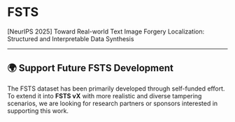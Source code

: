 # FSTS
[NeurIPS 2025] Toward Real-world Text Image Forgery Localization: Structured and Interpretable Data Synthesis


---

## 🌍 Support Future FSTS Development
The FSTS dataset has been primarily developed through self-funded effort. To extend it into **FSTS vX** with more realistic and diverse tampering scenarios, we are looking for research partners or sponsors interested in supporting this work.
